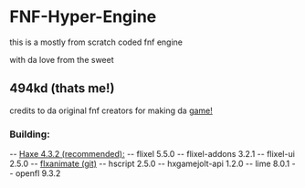 # FNF-Hyper-Engine

this is a mostly from scratch coded fnf engine

with da love from the sweet

## 494kd (thats me!)

credits to da original fnf creators for making da [game!](https://www.google.com/url?sa=t&source=web&rct=j&opi=89978449&url=https://ninja-muffin24.itch.io/funkin&ved=2ahUKEwi53py5m8WIAxXOzAIHHUOEFfsQFnoECAsQAQ&usg=AOvVaw1gr0k2QNtNhXDgWE3RXopm)

### Building:
--  [Haxe 4.3.2 (recommended):](https://haxe.org/download/version/4.3.2/)
-- flixel 5.5.0
-- flixel-addons 3.2.1
-- flixel-ui 2.5.0
-- [flxanimate (git)](https://github.com/ShadowMario/flxanimate)
-- hscript 2.5.0
-- hxgamejolt-api 1.2.0
-- lime 8.0.1
-- openfl 9.3.2

